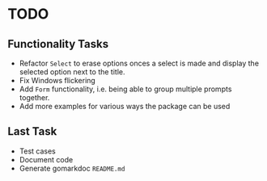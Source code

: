 # TODO

## Functionality Tasks

- Refactor `Select` to erase options onces a select is made and display the selected option next to the title.
- Fix Windows flickering
- Add `Form` functionality, i.e. being able to group multiple prompts together.
- Add more examples for various ways the package can be used

## Last Task

- Test cases
- Document code
- Generate gomarkdoc `README.md`
